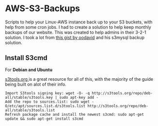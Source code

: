 # AWS-S3-Backups
Scripts to help your Linux-AWS instance back up to your S3 buckets, with help from some cron jobs.
I had to create a solution to help keep monthly backups of our website.  This was created to help admins in their 3-2-1 solution.
I took a lot from [this gist by oodavid](https://gist.github.com/oodavid/2206527) and his s3mysql backup solution.
<h2> Install S3cmd</h2>
For <b>Debian and Ubuntu</b> 
<p>
<a href="s3tools.org">s3tools.org </a>is a great resource for all of this, with the majority of the guide being built on alot of their info.

</p>

```
Import S3tools signing key: wget -O- -q http://s3tools.org/repo/deb-all/stable/s3tools.key | sudo apt-key add -
Add the repo to sources.list: sudo wget -O/etc/apt/sources.list.d/s3tools.list http://s3tools.org/repo/deb-all/stable/s3tools.list
Refresh package cache and install the newest s3cmd: sudo apt-get update && sudo apt-get install s3cmd
```
